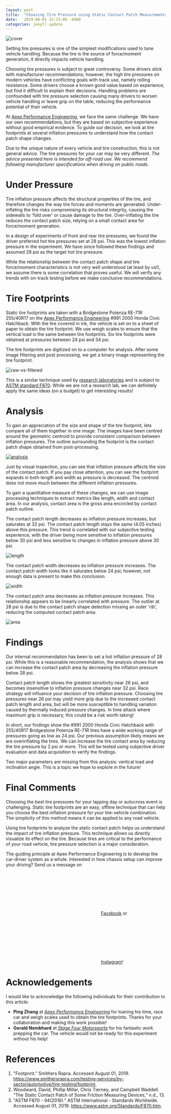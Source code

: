 ```yaml
---
layout: post
title:  "Choosing Tire Pressure using Static Contact Patch Measurements"
date:   2019-08-01 15:15:00 -0400
categories: jekyll update
---
```


![cover](/assets/images/2019-08-01/991-honda-civic.jpg)

Setting tire pressures is one of the simplest modifications used to tune
vehicle handling. Because the tire is the source of force/moment generation, it
directly impacts vehicle handling.

Choosing tire pressures is subject to great controversy. Some drivers stick
with manufacturer recommendations; however, the high tire pressures on modern
vehicles have conflicting goals with track use, namely rolling resistance. Some
drivers choose a known good value based on experience, but find it difficult to
explain their decisions. Handling problems are confounded with tire pressure
selection causing many drivers to  worsen vehicle handling or leave grip on the
table, reducing the performance potential of their vehicle.

At [Apex Performance Engineering][1], we face the same challenge. We have our
own recommendations, but they are based on subjective experience without good
empirical evidence. To guide our decision, we look at tire footprints at
several inflation pressures to understand how the contact patch shape changes.

Due to the unique nature of every vehicle and tire construction, this is not
general advice. The tire pressures for your car may be very different.  _The
advice presented here is intended for off-road use. We recommend following
manufacturer specifications when driving on public roads._

# Under Pressure
Tire inflation pressure affects the structural properties of the tire, and
therefore changes the way tire forces and moments are generated.
Under-inflating the tire risks compromising its structural integrity, causing
the sidewalls to 'fold over' or cause damage to the tire.  Over-inflating the
tire reduces the contact patch size, relying on a small contact area for
force/moment generation.

In a design of experiments of front and rear tire pressures, we found the
driver preferred hot tire pressures set at 28 psi. This was the lowest
inflation pressure in the experiment. We have since followed these findings and
assumed 28 psi as the target hot tire pressure.

While the relationship between the contact patch shape and tire force/moment
characteristics is not very well understood (at least by us!), we assume there
is some correlation that proves useful. We will verify any trends with on-track
testing before we make conclusive recommendations.

# Tire Footprints
Static tire footprints are taken with a Bridgestone Potenza RE-71R 255/40R17 on
the [Apex Performance Engineering][1] #991 2000 Honda Civic Hatchback. With the
tire covered in ink, the vehicle is set on to a sheet of paper to obtain the
tire footprint. We use weigh scales to ensure that the vertical load is the
same between tire footprints. Six tire footprints were obtained at pressures
between 24 psi and 34 psi.

The tire footprints are digitized on to a computer for analysis. After some
image filtering and post processing, we get a binary image representing the
tire footprint.

![raw-vs-filtered](/assets/images/2019-08-01/re71r-raw-vs-filtered.png)

This is a similar technique used by [research laboratories][3] and is subject
to [ASTM standard F870][4]. While we are not a research lab, we can definitely apply
the same ideas (on a budget) to get interesting results!

# Analysis
To gain an appreciation of the size and shape of the tire footprint, lets
compare all of them together in one image. The images have been centred around
the geometric centroid to provide consistent comparison between inflation
pressures. The outline surrounding the footprint is the contact patch shape
obtained from post-processing.

[![analysis](/assets/images/2019-08-01/re71r-analysis.png)](/assets/images/2019-08-01/re71r-analysis.png)

Just by visual inspection, you can see that inflation pressure affects the size
of the contact patch. If you pay close attention, you can see the footprint
expands in both length and width as pressure is decreased. The centroid does
not move much between the different inflation pressures.

To gain a quantitative measure of these changes, we can use image processing
techniques to extract metrics like length, width and contact area. In our
analysis, contact area is the gross area encircled by contact patch outline.

The contact patch length decreases as inflation pressure increases, but
saturates at 32 psi. The contact patch length stays the same (4.05 inches)
above this pressure. This trend is correlated with our subjective testing
experience, with the driver being more sensitive to inflation pressures below
30 psi and less sensitive to changes in inflation pressure above 30 psi.

![length](/assets/images/2019-08-01/re71r-length.png)

The contact patch width decreases as inflation pressure increases. The contact
patch width looks like it saturates below 24 psi; however, not enough data is
present to make this conclusion.

![width](/assets/images/2019-08-01/re71r-width.png)

The contact patch area decreases as inflation pressure increases. This
relationship appears to be linearly correlated with pressure. The outlier at 28
psi is due to the contact patch shape detection missing an outer 'rib',
reducing the computed contact patch area.

![area](/assets/images/2019-08-01/re71r-area.png)

# Findings
Our internal recommendation has been to set a hot inflation pressure of 28 psi.
While this is a reasonable recommendation, the analysis shows that we can
increase the contact patch area by decreasing the inflation pressure below 28
psi.

Contact patch length shows the greatest sensitivity near 26 psi, and becomes
insensitive to inflation pressure changes near 32 psi. Race strategy will
influence your decision of tire inflation pressure. Choosing tire pressures
near 26 psi may yield more grip due to the increased  contact patch length and
area, but will be more susceptible to handling variation caused by thermally
induced pressure changes. In time attack where maximum grip is necessary, this
could be a risk worth taking!

In short, our findings show the #991 2000 Honda Civic Hatchback with 255/40R17
Bridgestone Potenza RE-71R tires have a wide working range of pressures going
as low as 24 psi. Our previous assumption likely means we are overinflating the
tires. We can increase the tire contact area by reducing the tire pressure by 2
psi or more. This will be tested using subjective driver evaluation and data
acquisition to verify the findings.

Two major parameters are missing from this analysis: vertical load and
inclination angle. This is a topic we hope to explore in the future!

# Final Comments
Choosing the best tire pressures for your lapping day or autocross event is
challenging. Static tire footprints are an easy, offline technique that can
help you choose the best inflation pressure for your tire-vehicle combination.
The simplicity of this method means it can be applied to any road vehicle.

Using tire footprints to analyze the static contact patch helps us understand
the impact of tire inflation pressure. This technique allows us directly
visualize its effect on the tire. Because tires are critical to the performance
of your road vehicle, tire pressure selection is a major consideration.

The guiding principle at Apex Performance Engineering is to develop the
car-driver system as a whole. Interested in how chassis setup can improve your
driving?  Send us a message on
<a href="https://www.facebook.com/APEXPerformanceEngineering"><svg class="svg-icon"><use xlink:href="/assets/minima-social-icons.svg#facebook"></use></svg><span class="username">Facebook</span></a>
or
<a href="https://www.instagram.com/apex.performance.engineering/"><svg class="svg-icon"><use xlink:href="/assets/minima-social-icons.svg#instagram"></use></svg><span class="username">Instagram</span></a>!

# Acknowledgements
I would like to acknowledge the following individuals for their contribution to this article:
* **Ping Zhang** at [_Apex Performance Engineering_][1] for loaning his time, race car and weigh scales used to obtain the tire footprints. Thanks for your collaboration and making this work possible!
* **Gerald Nembhard** at [_Stage Four Motorsports_][2] for his fantastic work prepping the car. The vehicle would not be ready for this experiment without his help!

# References
1. "Footprint." Smithers Rapra. Accessed August 01, 2019. https://www.smithersrapra.com/testing-services/by-sector/automotive/tire-testing/footprint.
2. Woodward, David, Phillip Millar, Chris Tierney, and Campbell Waddell. “The Static Contact Patch of Some Friction Measuring Devices,” n.d., 13.
3. "ASTM F870 - 94(2016)." ASTM International - Standards Worldwide. Accessed August 01, 2019. https://www.astm.org/Standards/F870.htm.

[1]: https://www.facebook.com/APEXPerformanceEngineering
[2]: https://www.facebook.com/stagefourmotorsports/
[3]: https://www.smithersrapra.com/testing-services/by-sector/automotive/tire-testing/footprint
[4]: https://www.astm.org/Standards/F870.htm
